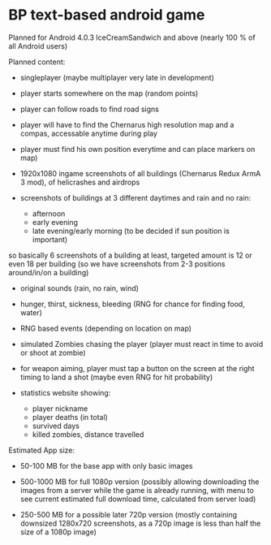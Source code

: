 




# BP text-based android game

Planned for Android 4.0.3 IceCreamSandwich and above (nearly 100 % of all Android users)


Planned content:

- singleplayer (maybe multiplayer very late in development)
- player starts somewhere on the map (random points)
- player can follow roads to find road signs
- player will have to find the Chernarus high resolution map and a compas, accessable anytime during play
- player must find his own position everytime and can place markers  on map)
- 1920x1080 ingame screenshots of all buildings (Chernarus Redux ArmA 3 mod), of helicrashes and airdrops
- screenshots of buildings at 3 different daytimes and rain and no rain:

  - afternoon
  - early evening
  - late evening/early morning (to be decided if sun position is important)

so basically 6 screenshots of a building at least, targeted amount is 12 or even 18 per building (so we have screenshots from 2-3 positions around/in/on a building)

- original sounds (rain, no rain, wind)
- hunger, thirst, sickness, bleeding (RNG for chance for finding food, water)
- RNG based events (depending on location on map)
- simulated Zombies chasing the player (player must react in time to avoid or shoot at zombie)
- for weapon aiming, player must tap a button on the screen at the right timing to land a shot (maybe even RNG for hit probability)

- statistics website showing:
   - player nickname
   - player deaths (in total)
   - survived days
   - killed zombies, distance travelled

Estimated App size:

- 50-100 MB for the base app with only basic images 

- 500-1000 MB for full 1080p version (possibly allowing downloading the images from a server while the game is already running, with menu to see current estimated full download time, calculated from server load)

- 250-500 MB for a possible later 720p version (mostly containing downsized 1280x720 screenshots, as a 720p image is less than half the size of a 1080p image)
